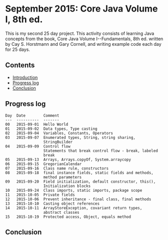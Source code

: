 September 2015: Core Java Volume I, 8th ed.
===========================================

This is my second 25 day project. This activity consists of learning
Java concepts from the book, Core Java Volume I--Fundamentals, 8th ed.
written by Cay S. Horstmann and Gary Cornell, and writing example code
each day for 25 days.

Contents
--------
* [Introduction](#readme)
* [Progress log](#progress-log)
* [Conclusion](#conclusion)

Progress log
------------

    Day  Date        Comment
    ---  ----------  -------
    00   2015-09-01  Hello World
    01   2015-09-02  Data types, Type casting
    02   2015-09-04  Variables, Constants, Operators
    03   2015-09-07  Enumerated types, String, string sharing,
                     StringBuilder
    04   2015-09-09  Control flow
                     Statements that break control flow - break, labeled
                     break
    05   2015-09-13  Arrays, Arrays.copyOf, System.arraycopy
    06   2015-09-15  GregorianCalendar
    07   2015-09-16  Class name rule, constructors
    08   2015-09-18  final instance fields, static fields and methods,
                     method parameters
    09   2015-09-20  Field initialization, default constructor, this(),
                     Initialization blocks
    10   2015-09-24  Class imports, static imports, package scope
    11   2015-10-05  Private fields
    12   2015-10-06  Prevent inheritance - final class, final methods
    13   2015-10-10  Casting object references
    14   2015-10-11  ArrayStoreException, covariant return types,
                     abstract classes
    15   2015-10-19  Protected access, Object, equals method

Conclusion
----------
